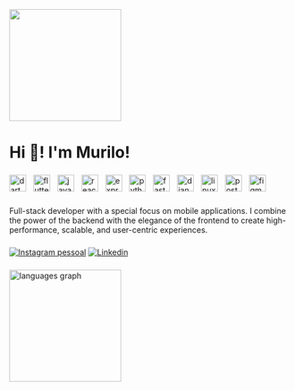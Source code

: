 <div align="left">
  <img height="200" src="https://i.imgur.com/j86UZW6.jpeg"  />
</div>

###

<h1 align="left">Hi 👋! I'm Murilo!</h1>

###

<div align="left">
  <img src="https://skillicons.dev/icons?i=dart" height="30" alt="dart logo"  />
  <img width="5" />
  <img src="https://skillicons.dev/icons?i=flutter" height="30" alt="flutter logo"  />
  <img width="5" />
  <img src="https://skillicons.dev/icons?i=js" height="30" alt="javascript logo"  />
  <img width="5" />
  <img src="https://skillicons.dev/icons?i=react" height="30" alt="react logo"  />
  <img width="5" />
  <img src="https://skillicons.dev/icons?i=express" height="30" alt="express logo"  />
  <img width="5" />
  <img src="https://skillicons.dev/icons?i=py" height="30" alt="python logo"  />
  <img width="5" />
  <img src="https://skillicons.dev/icons?i=fastapi" height="30" alt="fastapi logo"  />
  <img width="5" />
  <img src="https://skillicons.dev/icons?i=django" height="30" alt="django logo"  />
  <img width="5" />
  <img src="https://skillicons.dev/icons?i=linux" height="30" alt="linux logo"  />
  <img width="5" />
  <img src="https://skillicons.dev/icons?i=postgres" height="30" alt="postgresql logo"  />
  <img width="5" />
  <img src="https://skillicons.dev/icons?i=figma" height="30" alt="figma logo"  />
</div>

###

<p align="left">Full-stack developer with a special focus on mobile applications. I combine the power of the backend with the elegance of the frontend to create high-performance, scalable, and user-centric experiences.</p>

###

[![Instagram pessoal](https://img.shields.io/badge/Instagram-E4405F?style=for-the-badge&logo=instagram&logoColor=white)](https://www.instagram.com/muliro_sh/)
[![Linkedin](https://img.shields.io/badge/LinkedIn-0A66C2?style=for-the-badge&logo=linkedin-white&logoColor=white)](https://www.linkedin.com/in/murilomonte/)

###

<div align="left">
  <!-- <img src="https://streak-stats.demolab.com?user=murilomonte&locale=en&mode=weekly&theme=react&hide_border=true&border_radius=5" height="200" alt="streak graph"  /> -->
  <img src="https://github-readme-stats.vercel.app/api/top-langs?username=murilomonte&locale=en&hide_title=false&layout=compact&card_width=320&langs_count=8&theme=react&hide_border=true" height="200" alt="languages graph"  />
</div>

###
